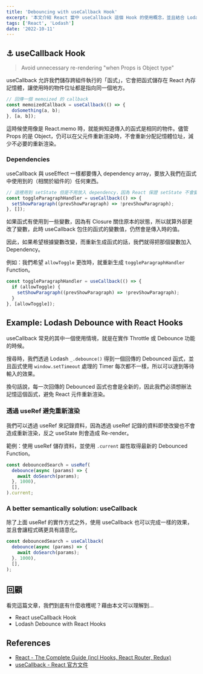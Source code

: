 ```yaml
---
title: 'Debouncing with useCallback Hook'
excerpt: '本文介紹 React 當中 useCallback 這個 Hook 的使用概念，並且結合 Lodash 實作 Debouncing Search 的功能幫助理解 useCallback 的作用。'
tags: ['React', 'Lodash']
date: '2022-10-11'
---
```


## ⚓ useCallback Hook

> Avoid unnecessary re-rendering "when Props is Object type"

useCallback 允許我們儲存跨組件執行的「函式」，它會把函式儲存在 React 內存記憶體，讓使用時的物件位址都是指向同一個地方。

```jsx
// 回傳一個 memoized 的 callback
const memoizedCallback = useCallback(() => {
  doSomething(a, b);
}, [a, b]);
```

這時候使用像是 React.memo 時，就能夠知道傳入的函式是相同的物件。儘管 Props 的是 Object，仍可以在父元件重新渲染時，不會重新分配記憶體位址，減少不必要的重新渲染。

### Dependencies

useCallback 與 useEffect 一樣都要傳入 dependency array，要放入我們在函式中使用到的（相關於組件的）任何東西。

```jsx
// 這裡用到 setState 但是不用放入 dependency，因為 React 保證 setState 不會變化
const toggleParagraphHandler = useCallback(() => {
  setShowParagraph((prevShowParagraph) => !prevShowParagraph);
}, []);
```

如果函式有使用到一些變數，因為有 Closure 關住原本的狀態，所以就算外部更改了變數，此時 useCallback 包住的函式的變數值，仍然會是傳入時的值。

因此，如果希望根據變數改變，而重新生成函式的話，我們就得把那個變數加入 Dependency。

例如：我們希望 `allowToggle` 更改時，就重新生成 `toggleParagraphHandler` Function。

```jsx
const toggleParagraphHandler = useCallback(() => {
  if (allowToggle) {
    setShowParagraph((prevShowParagraph) => !prevShowParagraph);
  }
}, [allowToggle]);
```

## Example: Lodash Debounce with React Hooks

useCallback 常見的其中一個使用情境，就是在實作 Throttle 或 Debounce 功能的時候。

搜尋時，我們透過 Lodash `_.debounce()` 得到一個回傳的 Debounced 函式，並且函式使用 `window.setTimeout` 處理的 Timer 每次都不一樣，所以可以達到等待輸入的效果。

換句話說，每一次回傳的 Debounced 函式也會是全新的，因此我們必須想辦法記憶這個函式，避免 React 元件重新渲染。

### 透過 useRef 避免重新渲染

我們可以透過 useRef 來記錄資料，因為透過 useRef 記錄的資料即使改變也不會造成重新渲染，反之 useState 則會造成 Re-render。

範例：使用 useRef 儲存資料，並使用 `.current` 屬性取得最新的 Debounced Function。

```jsx
const debouncedSearch = useRef(
  debounce(async (params) => {
    await doSearch(params);
  }, 1000),
  [],
).current;
```

### A better semantically solution: useCallback

除了上面 useRef 的實作方式之外，使用 useCallback 也可以完成一樣的效果，並且會讓程式碼更具有語意化。

```jsx
const debouncedSearch = useCallback(
  debounce(async (params) => {
    await doSearch(params);
  }, 1000),
  [],
);
```

## 回顧

看完這篇文章，我們到底有什麼收穫呢？藉由本文可以理解到…

- React useCallback Hook
- Lodash Debounce with React Hooks

## References

- [React - The Complete Guide (incl Hooks, React Router, Redux)](https://www.udemy.com/course/react-the-complete-guide-incl-redux/)
- [useCallback - React 官方文件](https://zh-hant.reactjs.org/docs/hooks-reference.html#usecallback)
